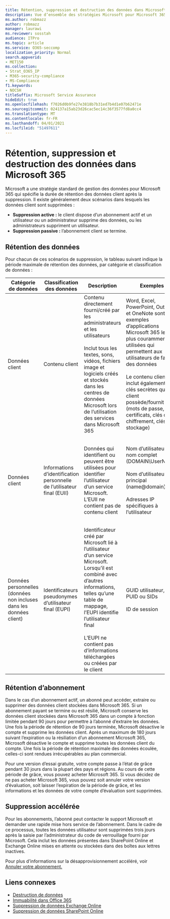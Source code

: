 ```yaml
---
title: Rétention, suppression et destruction des données dans Microsoft 365
description: Vue d’ensemble des stratégies Microsoft pour Microsoft 365 concernant la rétention, la suppression et la destruction des données.
ms.author: robmazz
author: robmazz
manager: laurawi
ms.reviewer: sosstah
audience: ITPro
ms.topic: article
ms.service: O365-seccomp
localization_priority: Normal
search.appverid:
- MET150
ms.collection:
- Strat_O365_IP
- M365-security-compliance
- MS-Compliance
f1.keywords:
- NOCSH
titleSuffix: Microsoft Service Assurance
hideEdit: true
ms.openlocfilehash: f7026d0b9fe27e3818b7b31ed7b4d1e07b62471e
ms.sourcegitcommit: 024137a15ab23d26cac5ec14c36f3577fd8a0cc4
ms.translationtype: MT
ms.contentlocale: fr-FR
ms.lasthandoff: 04/01/2021
ms.locfileid: "51497611"
---
```

# <a name="data-retention-deletion-and-destruction-in-microsoft-365"></a>Rétention, suppression et destruction des données dans Microsoft 365

Microsoft a une stratégie standard de gestion des données pour Microsoft 365 qui spécifie la durée de rétention des données client après la suppression. Il existe généralement deux scénarios dans lesquels les données client sont supprimées :

- **Suppression active :** le client dispose d’un abonnement actif et un utilisateur ou un administrateur supprime des données, ou les administrateurs suppriment un utilisateur.
- **Suppression passive :** l’abonnement client se termine.

## <a name="data-retention"></a>Rétention des données

Pour chacun de ces scénarios de suppression, le tableau suivant indique la période maximale de rétention des données, par catégorie et classification de données :

| Catégorie de données | Classification des données | Description | Exemples | Période de rétention |
|-----------------|-----------------|-----------------|----------------------------------|-------------------------------|
| Données client | Contenu client| Contenu directement fourni/créé par les administrateurs et les utilisateurs <br><br> Inclut tous les textes, sons, vidéos, fichiers image et logiciels créés et stockés dans les centres de données Microsoft lors de l’utilisation des services dans Microsoft 365 | Word, Excel, PowerPoint, Outlook et OneNote sont des exemples d’applications Microsoft 365 les plus couramment utilisées qui permettent aux utilisateurs de faire des données <br><br> Le contenu client inclut également les clés secrètes que le client possède/fournit (mots de passe, certificats, clés de chiffrement, clés de stockage) | **Scénario de suppression active :** au maximum 30 jours <br><br> **Scénario de suppression passive :** au maximum 180 jours |
| Données client | Informations d’identification personnelle de l’utilisateur final (EUII) | Données qui identifient ou peuvent être utilisées pour identifier l’utilisateur d’un service Microsoft. L’EUII ne contient pas de contenu client | Nom d’utilisateur ou nom complet (DOMAIN\UserName) <br><br> Nom d’utilisateur principal (name@domain) <br><br>  Adresses IP spécifiques à l’utilisateur | **Scénario de suppression active :** au maximum 180 jours (seule une action de l’administrateur client) <br><br> **Scénario de suppression passive :** au maximum 180 jours |
| Données personnelles <br> (données non incluses dans les données client) | Identificateurs pseudonymes d’utilisateur final (EUPI) | Identificateur créé par Microsoft lié à l’utilisateur d’un service Microsoft. Lorsqu’il est combiné avec d’autres informations, telles qu’une table de mappage, l’EUPI identifie l’utilisateur final <br><br> L’EUPI ne contient pas d’informations téléchargées ou créées par le client | GUID utilisateur, PUID ou SIDs <br><br> ID de session | **Scénario de suppression active :** au maximum 30 jours <br><br> **Scénario de suppression passive :** au maximum 180 jours |

## <a name="subscription-retention"></a>Rétention d’abonnement

Dans le cas d’un abonnement actif, un abonné peut accéder, extraire ou supprimer des données client stockées dans Microsoft 365. Si un abonnement payant se termine ou est résilié, Microsoft conserve les données client stockées dans Microsoft 365 dans un compte à fonction limitée pendant 90 jours pour permettre à l’abonné d’extraire les données. Une fois la période de rétention de 90 jours terminée, Microsoft désactive le compte et supprime les données client. Après un maximum de 180 jours suivant l’expiration ou la résiliation d’un abonnement Microsoft 365, Microsoft désactive le compte et supprime toutes les données client du compte. Une fois la période de rétention maximale des données écoulée, celles-ci sont rendues irrécupérables au plan commercial.

Pour une version d’essai gratuite, votre compte passe à l’état de grâce pendant 30 jours dans la plupart des pays et régions. Au cours de cette période de grâce, vous pouvez acheter Microsoft 365. Si vous décidez de ne pas acheter Microsoft 365, vous pouvez soit annuler votre version d’évaluation, soit laisser l’expiration de la période de grâce, et les informations et les données de votre compte d’évaluation sont supprimées.

## <a name="expedited-deletion"></a>Suppression accélérée

Pour les abonnements, l’abonné peut contacter le support Microsoft et demander une rapide mise hors service de l’abonnement. Dans le cadre de ce processus, toutes les données utilisateur sont supprimées trois jours après la saisie par l’administrateur du code de verrouillage fourni par Microsoft. Cela inclut les données présentes dans SharePoint Online et Exchange Online mises en attente ou stockées dans des boîtes aux lettres inactives.

Pour plus d’informations sur la désapprovisionnement accéléré, voir [Annuler votre abonnement.](/microsoft-365/commerce/subscriptions/cancel-your-subscription)

## <a name="related-links"></a>Liens connexes

- [Destruction de données](assurance-data-destruction.md)
- [Immuabilité dans Office 365](assurance-data-immutability.md)
- [Suppression de données Exchange Online](assurance-exchange-online-data-deletion.md)
- [Suppression de données SharePoint Online](assurance-sharepoint-online-data-deletion.md)
